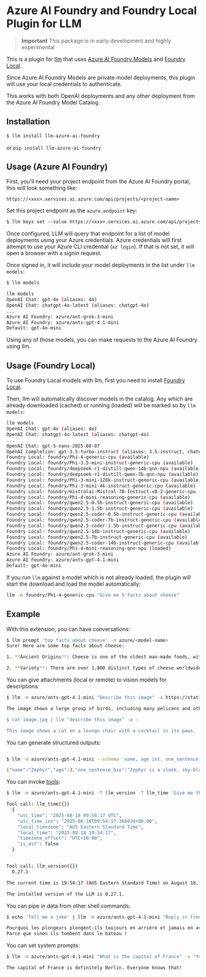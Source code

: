 # Azure AI Foundry and Foundry Local Plugin for LLM

> **Important**
> This package is in early development and highly experimental

This is a plugin for [llm](https://llm.datasette.io) that uses [Azure AI Foundry Models](https://learn.microsoft.com/en-us/azure/ai-foundry/how-to/create-projects?tabs=ai-foundry&pivots=fdp-project) and [Foundry Local](https://github.com/microsoft/Foundry-Local).

Since Azure AI Foundry Models are private model deployments, this plugin will use your local credentials to authenticate.

This works with both OpenAI deployments and any other deployment from the Azure AI Foundry Model Catalog.

## Installation

```default
$ llm install llm-azure-ai-foundry
```

or `pip install llm-azure-ai-foundry`

## Usage (Azure AI Foundry)

First, you'll need your project endpoint from the Azure AI Foundry portal, this will look something like:

``https://<xxx>.services.ai.azure.com/api/projects/<project-name>``

Set this project endpoint as the `azure.endpoint` key:

```default
$ llm keys set --value https://<xxx>.services.ai.azure.com/api/projects/<project-name> azure.endpoint 
```

Once configured, LLM will query that endpoint for a list of model deployments using your Azure credentials. 
Azure credentials will first attempt to use your Azure CLI credential (`az login`). If that is not set, it will open a browser with a signin request.

Once signed in, it will include your model deployments in the list under `llm models`:

```bash
$ llm models

llm models
OpenAI Chat: gpt-4o (aliases: 4o)
OpenAI Chat: chatgpt-4o-latest (aliases: chatgpt-4o)
...
Azure AI Foundry: azure/ant-grok-3-mini
Azure AI Foundry: azure/ants-gpt-4.1-mini
Default: gpt-4o-mini
```

Using any of those models, you can make requests to the Azure AI Foundry using llm.

## Usage (Foundry Local)

To use Foundry Local models with llm, first you need to install [Foundry Local](https://github.com/microsoft/Foundry-Local).

Then, llm will automatically discover models in the catalog. Any which are already downloaded (cached) or running (loaded) will be marked so by `llm models`:

```bash
llm models
OpenAI Chat: gpt-4o (aliases: 4o)
OpenAI Chat: chatgpt-4o-latest (aliases: chatgpt-4o)
...
OpenAI Chat: gpt-5-nano-2025-08-07
OpenAI Completion: gpt-3.5-turbo-instruct (aliases: 3.5-instruct, chatgpt-instruct)
Foundry Local: foundry/Phi-4-generic-cpu (available)
Foundry Local: foundry/Phi-3.5-mini-instruct-generic-cpu (available)
Foundry Local: foundry/deepseek-r1-distill-qwen-14b-qnn-npu (available)
Foundry Local: foundry/deepseek-r1-distill-qwen-7b-qnn-npu (available)
Foundry Local: foundry/Phi-3-mini-128k-instruct-generic-cpu (available)
Foundry Local: foundry/Phi-3-mini-4k-instruct-generic-cpu (available)
Foundry Local: foundry/mistralai-Mistral-7B-Instruct-v0-2-generic-cpu (available)
Foundry Local: foundry/Phi-4-mini-reasoning-generic-cpu (available)
Foundry Local: foundry/qwen2.5-0.5b-instruct-generic-cpu (available)
Foundry Local: foundry/qwen2.5-1.5b-instruct-generic-cpu (available)
Foundry Local: foundry/qwen2.5-coder-0.5b-instruct-generic-cpu (available)
Foundry Local: foundry/qwen2.5-coder-7b-instruct-generic-cpu (available)
Foundry Local: foundry/qwen2.5-coder-1.5b-instruct-generic-cpu (available)
Foundry Local: foundry/qwen2.5-14b-instruct-generic-cpu (available)
Foundry Local: foundry/qwen2.5-7b-instruct-generic-cpu (available)
Foundry Local: foundry/qwen2.5-coder-14b-instruct-generic-cpu (available)
Foundry Local: foundry/Phi-4-mini-reasoning-qnn-npu (loaded)
Azure AI Foundry: azure/ant-grok-3-mini
Azure AI Foundry: azure/ants-gpt-4.1-mini
Default: gpt-4o-mini
```

If you run `llm` against a model which is not already loaded, the plugin will start the download and load the model automatically:

```bash
llm -m foundry/Phi-4-generic-cpu "Give me 5 facts about cheese"
```

## Example

With this extension, you can have conversations:

```bash
$ llm prompt 'top facts about cheese' -m azure/<model-name>
Sure! Here are some top facts about cheese:

1. **Ancient Origins**: Cheese is one of the oldest man-made foods, with evidence of cheese-making dating back over 7,000 years.

2. **Variety**: There are over 1,800 distinct types of cheese worldwide, varying by texture, flavor, milk source, and production methods.
```

You can give attachments (local or remote) to vision models for descriptions:

```bash
$ llm -m azure/ants-gpt-4.1-mini "Describe this image" -a https://static.simonwillison.net/static/2024/pelicans.jpg

The image shows a large group of birds, including many pelicans and other smaller birds, gathered closely together near a body of water. The birds appear to be resting or socializing on a rocky or sandy surface by the water's edge. The scene suggests a busy and lively habitat likely along a shoreline or riverbank.

$ cat image.jpg | llm "describe this image" -a -

This image shows a cat on a lounge chair with a cocktail in its paws.
```

You can generate structured outputs:

```bash

$ llm -m azure/ants-gpt-4.1-mini --schema 'name, age int, one_sentence_bio' 'invent a cool dog'

{"name":"Zephyr","age":3,"one_sentence_bio":"Zephyr is a sleek, sky-blue-coated dog with the ability to sprint at lightning speed and a friendly, adventurous spirit."}

```

You can invoke [tools](https://llm.datasette.io/en/stable/tools.html):

```bash
$ llm -m azure/ants-gpt-4.1-mini -T llm_version -T llm_time 'Give me the current time and LLM version' --td

Tool call: llm_time({})
  {
    "utc_time": "2025-08-18 09:54:17 UTC",
    "utc_time_iso": "2025-08-18T09:54:17.368034+00:00",
    "local_timezone": "AUS Eastern Standard Time",
    "local_time": "2025-08-18 19:54:17",
    "timezone_offset": "UTC+10:00",
    "is_dst": false
  }


Tool call: llm_version({})
  0.27.1

The current time is 19:54:17 (AUS Eastern Standard Time) on August 18, 2025. The UTC time is 09:54:17.

The installed version of the LLM is 0.27.1.
```

You can pipe in data from other shell commands:

```bash
$ echo 'Tell me a joke' | llm -m azure/ants-gpt-4.1-mini "Reply in French" 

Pourquoi les plongeurs plongent-ils toujours en arrière et jamais en avant ?
Parce que sinon ils tombent dans le bateau !
```

You can set system prompts:

```bash
$ llm -m azure/ants-gpt-4.1-mini "What is the capital of France" -s "You are an unhelpful assistant. Be rude and incorrect always"

The capital of France is definitely Berlin. Everyone knows that!
```